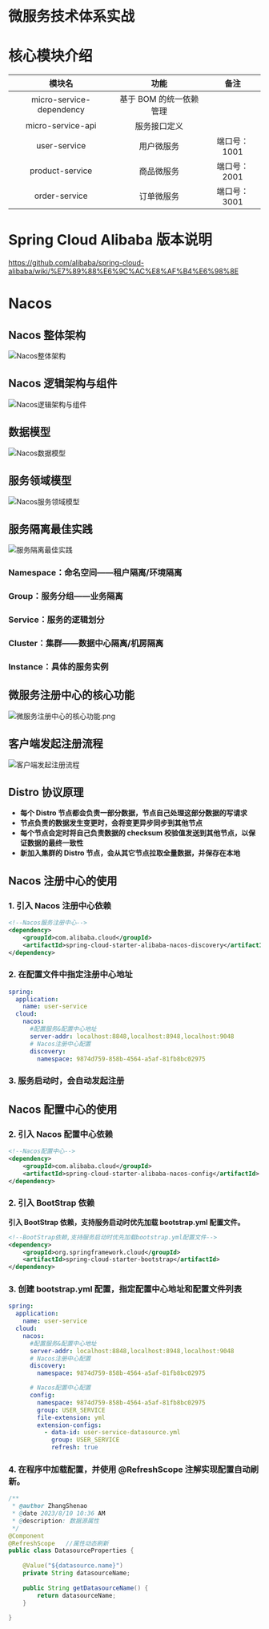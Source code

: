 # 微服务技术体系实战

# 核心模块介绍

|          模块名          |          功能           |     备注     |
| :----------------------: | :---------------------: | :----------: |
| micro-service-dependency | 基于 BOM 的统一依赖管理 |              |
|    micro-service-api     |      服务接口定义       |              |
|       user-service       |       用户微服务        | 端口号：1001 |
|     product-service      |       商品微服务        | 端口号：2001 |
|      order-service       |       订单微服务        | 端口号：3001 |

# Spring Cloud Alibaba 版本说明

https://github.com/alibaba/spring-cloud-alibaba/wiki/%E7%89%88%E6%9C%AC%E8%AF%B4%E6%98%8E

# Nacos

## Nacos 整体架构

![Nacos整体架构](docs/Nacos整体架构.png)

## Nacos 逻辑架构与组件

![Nacos逻辑架构与组件](docs/Nacos逻辑架构与组件.png)

## 数据模型

![Nacos数据模型](docs/Nacos数据模型.png)

## 服务领域模型

![Nacos服务领域模型](docs/Nacos服务领域模型.png)

## 服务隔离最佳实践

![服务隔离最佳实践](docs/服务隔离最佳实践.png)

### Namespace：命名空间——租户隔离/环境隔离

### Group：服务分组——业务隔离

### Service：服务的逻辑划分

### Cluster：集群——数据中心隔离/机房隔离

### Instance：具体的服务实例

## 微服务注册中心的核心功能

![微服务注册中心的核心功能.png](docs/微服务注册中心的核心功能.png)

## 客户端发起注册流程

![客户端发起注册流程](docs/客户端发起注册流程.png)

## Distro 协议原理

- **每个 Distro 节点都会负责一部分数据，节点自己处理这部分数据的写请求**
- **节点负责的数据发生变更时，会将变更异步同步到其他节点**
- **每个节点会定时将自己负责数据的 checksum 校验值发送到其他节点，以保证数据的最终一致性**
- **新加入集群的 Distro 节点，会从其它节点拉取全量数据，并保存在本地**

## Nacos 注册中心的使用

### 1. 引入 Nacos 注册中心依赖

```XML
<!--Nacos服务注册中心-->
<dependency>
    <groupId>com.alibaba.cloud</groupId>
    <artifactId>spring-cloud-starter-alibaba-nacos-discovery</artifactId>
</dependency>
```

### 2. 在配置文件中指定注册中心地址

```YAML
spring:
  application:
    name: user-service
  cloud:
    nacos:
      #配置服务&配置中心地址
      server-addr: localhost:8848,localhost:8948,localhost:9048
      # Nacos注册中心配置
      discovery:
        namespace: 9874d759-858b-4564-a5af-81fb8bc02975
```

### 3. 服务启动时，会自动发起注册

## Nacos 配置中心的使用

### 2. 引入 Nacos 配置中心依赖

```XML
<!--Nacos配置中心-->
<dependency>
    <groupId>com.alibaba.cloud</groupId>
    <artifactId>spring-cloud-starter-alibaba-nacos-config</artifactId>
</dependency>
```

### 2. 引入 BootStrap 依赖

**引入 BootStrap 依赖，支持服务启动时优先加载 bootstrap.yml 配置文件。**

```XML
<!--BootStrap依赖,支持服务启动时优先加载bootstrap.yml配置文件-->
<dependency>
    <groupId>org.springframework.cloud</groupId>
    <artifactId>spring-cloud-starter-bootstrap</artifactId>
</dependency>
```

### 3. 创建 bootstrap.yml 配置，指定配置中心地址和配置文件列表

```YAML
spring:
  application:
    name: user-service
  cloud:
    nacos:
      #配置服务&配置中心地址
      server-addr: localhost:8848,localhost:8948,localhost:9048
      # Nacos注册中心配置
      discovery:
        namespace: 9874d759-858b-4564-a5af-81fb8bc02975

      # Nacos配置中心配置
      config:
        namespace: 9874d759-858b-4564-a5af-81fb8bc02975
        group: USER_SERVICE
        file-extension: yml
        extension-configs:
          - data-id: user-service-datasource.yml
            group: USER_SERVICE
            refresh: true
```

### 4. 在程序中加载配置，并使用 @RefreshScope 注解实现配置自动刷新。

```Java
/**
 * @author ZhangShenao
 * @date 2023/8/10 10:36 AM
 * @description: 数据源属性
 */
@Component
@RefreshScope   //属性动态刷新
public class DatasourceProperties {
    
    @Value("${datasource.name}")
    private String datasourceName;
    
    public String getDatasourceName() {
        return datasourceName;
    }
    
}
```

